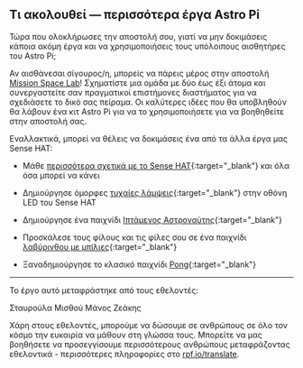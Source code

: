 ## Τι ακολουθεί — περισσότερα έργα Astro Pi

Τώρα που ολοκλήρωσες την αποστολή σου, γιατί να μην δοκιμάσεις κάποια ακόμη έργα και να χρησιμοποιήσεις τους υπόλοιπους αισθητήρες του Astro Pi;

Αν αισθάνεσαι σίγουρος/η, μπορείς να πάρεις μέρος στην αποστολή [Mission Space Lab](https://astro-pi.org/missions/space-lab/)! Σχηματίστε μια ομάδα με δύο έως έξι άτομα και συνεργαστείτε σαν πραγματικοί επιστήμονες διαστήματος για να σχεδιάσετε το δικό σας πείραμα. Οι καλύτερες ιδέες που θα υποβληθούν θα λάβουν ένα κιτ Astro Pi για να το χρησιμοποιήσετε για να βοηθηθείτε στην αποστολή σας.

Εναλλακτικά, μπορεί να θέλεις να δοκιμάσεις ένα από τα άλλα έργα μας Sense HAT:

+ Μάθε [περισσότερα σχετικά με το Sense HAT](https://projects.raspberrypi.org/el-GR/projects/getting-started-with-the-sense-hat){:target="_blank"} και όλα όσα μπορεί να κάνει

+ Δημιούργησε όμορφες [τυχαίες λάμψεις](https://projects.raspberrypi.org/el-GR/projects/sense-hat-random-sparkles){:target="_blank"} στην οθόνη LED του Sense HAT

+ Δημιούργησε ένα παιχνίδι [Ιπτάμενος Αστροναύτης](https://projects.raspberrypi.org/el-GR/projects/flappy-astronaut){:target="_blank"}

+ Προσκάλεσε τους φίλους και τις φίλες σου σε ένα παιχνίδι [λαβύρινθου με μπίλιες](https://projects.raspberrypi.org/el-GR/projects/sense-hat-marble-maze){:target="_blank"}

+ Ξαναδημιούργησε το κλασικό παιχνίδι [Pong](https://projects.raspberrypi.org/el-GR/projects/sense-hat-pong){:target="_blank"}

***
Το έργο αυτό μεταφράστηκε από τους εθελοντές:

Σταυρούλα Μισθού
Μάνος Ζεάκης

Χάρη στους εθελοντές, μπορούμε να δώσουμε σε ανθρώπους σε όλο τον κόσμο την ευκαιρία να μάθουν στη γλώσσα τους. Μπορείτε να μας βοηθήσετε να προσεγγίσουμε περισσότερους ανθρώπους μεταφράζοντας εθελοντικά - περισσότερες πληροφορίες στο [rpf.io/translate](https://rpf.io/translate).